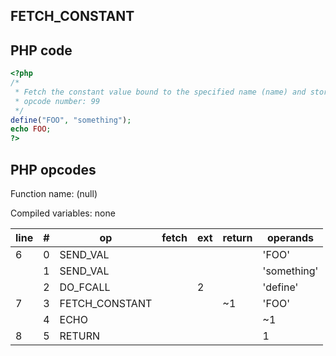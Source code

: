 FETCH\_CONSTANT
---------------

PHP code
--------

``` php
<?php
/*
 * Fetch the constant value bound to the specified name (name) and stores it into a variable (result).
 * opcode number: 99
 */
define("FOO", "something");
echo FOO;
?>
```

PHP opcodes
-----------

Function name: (null)

Compiled variables: none

| line | \#  | op              | fetch | ext | return | operands    |
|------|-----|-----------------|-------|-----|--------|-------------|
| 6    | 0   | SEND\_VAL       |       |     |        | 'FOO'       |
|      | 1   | SEND\_VAL       |       |     |        | 'something' |
|      | 2   | DO\_FCALL       |       | 2   |        | 'define'    |
| 7    | 3   | FETCH\_CONSTANT |       |     | \~1    | 'FOO'       |
|      | 4   | ECHO            |       |     |        | \~1         |
| 8    | 5   | RETURN          |       |     |        | 1           |
